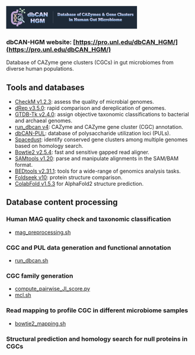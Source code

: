 <img src="https://github.com/azureycy/dbCAN-HGM/blob/main/dbcanHGM_logo.png" width=70% height=70%>

### dbCAN-HGM website: [https://pro.unl.edu/dbCAN_HGM/](https://pro.unl.edu/dbCAN_HGM/)
Database of CAZyme gene clusters (CGCs) in gut microbiomes from diverse human populations.

## Tools and databases
- [CheckM v1.2.3](https://github.com/Ecogenomics/CheckM): assess the quality of microbial genomes.
- [dRep v3.5.0](https://github.com/MrOlm/drep): rapid comparison and dereplication of genomes.
- [GTDB-Tk v2.4.0](https://github.com/Ecogenomics/GTDBTk): assign objective taxonomic classifications to bacterial and archaeal genomes.
- [run_dbcan v4](https://github.com/bcb-unl/run_dbcan): CAZyme and CAZyme gene cluster (CGC) annotation.
- [dbCAN-PUL](https://pro.unl.edu/dbCAN_PUL/dbCAN_PUL/): database of polysaccharide utilization loci (PULs).
- [Spacedust](https://github.com/soedinglab/spacedust): identify conserved gene clusters among multiple genomes based on homology search.
- [Bowtie2 v2.5.4](https://github.com/BenLangmead/bowtie2): fast and sensitive gapped read aligner.
- [SAMtools v1.20](https://github.com/samtools/samtools): parse and manipulate alignments in the SAM/BAM format.
- [BEDtools v2.31.1](https://github.com/arq5x/bedtools2): tools for a wide-range of genomics analysis tasks.
- [Foldseek v10](https://github.com/steineggerlab/foldseek): protein structure comparison.
- [ColabFold v1.5.3](https://github.com/sokrypton/ColabFold) for AlphaFold2 structure prediction.

## Database content processing
### Human MAG quality check and taxonomic classification
  - [mag_preprocessing.sh](https://github.com/azureycy/dbCAN-HGM/blob/main/mag_preprocessing.sh)
### CGC and PUL data generation and functional annotation
  - [run_dbcan.sh](https://github.com/azureycy/dbCAN-HGM/blob/main/run_dbcan.sh)

### CGC family generation
  - [compute_pairwise_JI_score.py](https://github.com/azureycy/dbCAN-HGM/blob/main/compute_pairwise_JI_score.py)
  - [mcl.sh](https://github.com/azureycy/dbCAN-HGM/blob/main/mcl.sh)

### Read mapping to profile CGC in different microbiome samples
  - [bowtie2_mapping.sh](https://github.com/azureycy/dbCAN-HGM/blob/main/bowtie2_mapping.sh)

### Structural prediction and homology search for null proteins in CGCs

